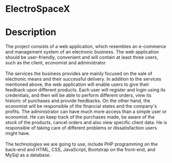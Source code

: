 # ElectroSpaceX

# Description
The project consists of a web application, which resembles an e-commerce and management system of an electronic business. The web application should be user-friendly, convenient and will contain at least three users, such as the client, economist and administrator. <br/> <br/>
The services the business provides are mainly focused on the sale of electronic means and their successful delivery. In addition to the services mentioned above, the web application will enable users to give their feedback upon different products. Each user will register and login using its credentials, and then will be able to perform different orders, view its historic of purchases and provide feedbacks. On the other hand, the economist will be responsible of the financial states and the company's profits. The administrator can have much more access than a simple user or economist. He can keep track of the purchases made, be aware of the stock of the products, cancel orders and also view specific client data. He is responsible of taking care of different problems or dissatisfaction users might have. <br/> <br/>
The technologies we are going to use, include PHP programming on the back-end and HTML, CSS, JavaScript, Bootstrap on the front-end, and MySql as a database.


